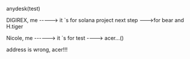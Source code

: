 anydesk(test)

  DIGIREX, me -----> it `s for solana project next step   --->for bear and H.tiger

  Nicole, me ------> it `s for test    ----> acer...()

  address is wrong, acer!!!






